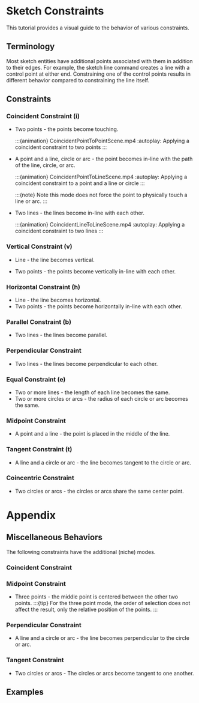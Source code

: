 # Sketch Constraints
This tutorial provides a visual guide to the behavior of various constraints.

## Terminology
Most sketch entities have additional points associated with them in addition to their edges. 
For example, the sketch line command creates a line with a control point at either end. 
Constraining one of the control points results in different behavior compared to constraining the line itself.

## Constraints
### Coincident Constraint (i)
* Two points - the points become touching.

    :::{animation} CoincidentPointToPointScene.mp4
        :autoplay:
        Applying a coincident constraint to two points
    :::

* A point and a line, circle or arc - the point becomes in-line with the path of the line, circle, or arc.

    :::{animation} CoincidentPointToLineScene.mp4
        :autoplay:
        Applying a coincident constraint to a point and a line or circle
    :::

    :::{note} Note this mode does not force the point to physically touch a line or arc.
    :::

* Two lines - the lines become in-line with each other.

    :::{animation} CoincidentLineToLineScene.mp4
        :autoplay:
        Applying a coincident constraint to two lines
    :::

<!-- :::{figure} images/coincident.svg
:alt: Redrawing the boundary
:width: 60%
:align: center
Redrawing the boundary of the plate
::: -->

### Vertical Constraint (v)
* Line - the line becomes vertical.

* Two points - the points become vertically in-line with each other.


### Horizontal Constraint (h)
* Line - the line becomes horizontal.
* Two points - the points become horizontally in-line with each other.

### Parallel Constraint (b)
* Two lines - the lines become parallel.

### Perpendicular Constraint
* Two lines - the lines become perpendicular to each other. 

### Equal Constraint (e)
* Two or more lines - the length of each line becomes the same.
* Two or more circles or arcs - the radius of each circle or arc becomes the same.

### Midpoint Constraint
* A point and a line - the point is placed in the middle of the line.


### Tangent Constraint (t)
* A line and a circle or arc - the line becomes tangent to the circle or arc.


### Coincentric Constraint
* Two circles or arcs - the circles or arcs share the same center point.


# Appendix
## Miscellaneous Behaviors
The following constraints have the additional (niche) modes.
### Coincident Constraint


### Midpoint Constraint
* Three points - the middle point is centered between the other two points.
:::{tip} For the three point mode, the order of selection does not affect the result, only the relative position of the points.
:::


### Perpendicular Constraint
* A line and a circle or arc - the line becomes perpendicular to the circle or arc.


### Tangent Constraint
* Two circles or arcs - The circles or arcs become tangent to one another.


## Examples
